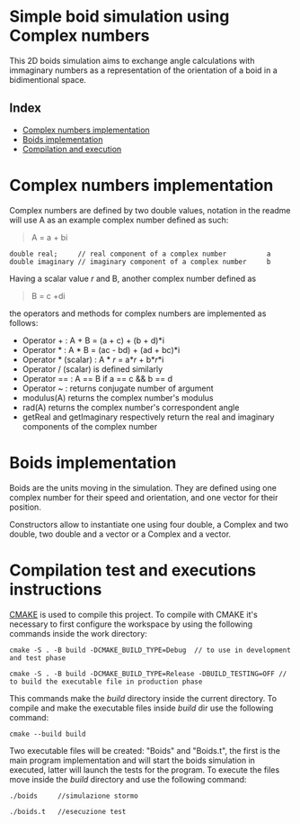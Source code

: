 # Simple boid simulation using Complex numbers
This 2D boids simulation aims to exchange angle calculations with immaginary numbers as a representation of the orientation of a boid in a bidimentional space.

## Index
* [Complex numbers implementation](#complex-numbers-implementation)
* [Boids implementation](#boids-implementation)
* [Compilation and execution](#compilation-test-and-executions-instructions)

# Complex numbers implementation
Complex numbers are defined by two double values, notation in the readme will use A as an example complex number defined as such:

> A = a + bi

```
double real;     // real component of a complex number          a
double imaginary // imaginary component of a complex number     b
```
Having a scalar value _r_ and B, another complex number defined as

> B = c +di

the operators and methods for complex numbers are implemented as follows:


* Operator + : A + B = (a + c) + (b + d)*i
* Operator * : A * B = (ac - bd) + (ad + bc)*i 
* Operator * (scalar) : A * _r_ = a*_r_ + b*_r_*i
* Operator / (scalar) is defined similarly  
* Operator == : A == B if a == c && b == d
* Operator ~ : returns conjugate number of argument
* modulus(A) returns the complex number's modulus
* rad(A)  returns the complex number's correspondent angle
* getReal and getImaginary respectively return the real and imaginary components of the complex number

# Boids implementation
Boids are the units moving in the simulation.
They are defined using one complex number for their speed and orientation, and one vector for their position.

Constructors allow to instantiate one using four double, a Complex and two double, two double and a vector or a Complex and a vector.

# Compilation test and executions instructions

[CMAKE](https://cmake.org/) is used to compile this project. 
To compile with CMAKE it's necessary to first configure the workspace by using the following commands inside the work directory:

```
cmake -S . -B build -DCMAKE_BUILD_TYPE=Debug  // to use in development and test phase

cmake -S . -B build -DCMAKE_BUILD_TYPE=Release -DBUILD_TESTING=OFF // to build the executable file in production phase
```

This commands make the _build_ directory inside the current directory.
To compile and make the executable files inside _build_ dir use the following command:

```
cmake --build build
```

Two executable files will be created: "Boids" and "Boids.t", the first is the main program implementation and will start the boids simulation in executed, latter will launch the tests for the program.
To execute the files move inside the _build_ directory and use the following command:

```
./boids     //simulazione stormo

./boids.t   //esecuzione test
```
